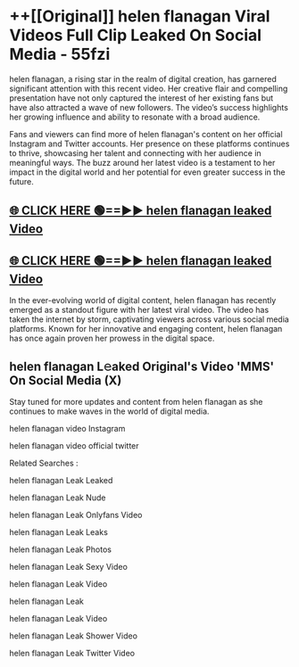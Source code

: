 # ++[[Original]] helen flanagan Viral Videos Full Clip Leaked On Social Media - 55fzi<br>

helen flanagan, a rising star in the realm of digital creation, has garnered significant attention with this recent video. Her creative flair and compelling presentation have not only captured the interest of her existing fans but have also attracted a wave of new followers. The video’s success highlights her growing influence and ability to resonate with a broad audience.

Fans and viewers can find more of helen flanagan's content on her official Instagram and Twitter accounts. Her presence on these platforms continues to thrive, showcasing her talent and connecting with her audience in meaningful ways. The buzz around her latest video is a testament to her impact in the digital world and her potential for even greater success in the future.


## [🌐 CLICK HERE 🟢==►► helen flanagan leaked Video ](https://onlyclips.site?title=helen_flanagan&ref=git)

## [🌐 CLICK HERE 🟢==►► helen flanagan leaked Video ](https://onlyclips.site?title=helen_flanagan&ref=git)


In the ever-evolving world of digital content, helen flanagan has recently emerged as a standout figure with her latest viral video. The video has taken the internet by storm, captivating viewers across various social media platforms. Known for her innovative and engaging content, helen flanagan has once again proven her prowess in the digital space.



## helen flanagan L𝚎aked Original's Video 'MMS' On Social Media (X)


Stay tuned for more updates and content from helen flanagan as she continues to make waves in the world of digital media.

helen flanagan video Instagram

helen flanagan video official twitter


Related Searches :

helen flanagan Leak Leaked

helen flanagan Leak Nude

helen flanagan Leak Onlyfans Video

helen flanagan Leak Leaks

helen flanagan Leak Photos

helen flanagan Leak Sexy Video

helen flanagan Leak Video

helen flanagan Leak

helen flanagan Leak Video

helen flanagan Leak Shower Video

helen flanagan Leak Twitter Video

